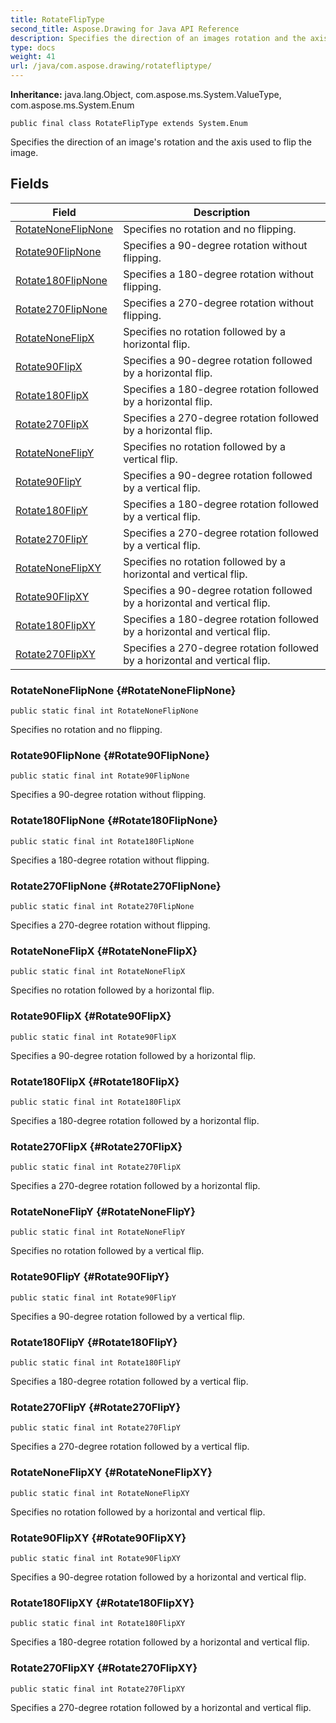 ```yaml
---
title: RotateFlipType
second_title: Aspose.Drawing for Java API Reference
description: Specifies the direction of an images rotation and the axis used to flip the image.
type: docs
weight: 41
url: /java/com.aspose.drawing/rotatefliptype/
---
```

**Inheritance:**
java.lang.Object, com.aspose.ms.System.ValueType, com.aspose.ms.System.Enum
```
public final class RotateFlipType extends System.Enum
```

Specifies the direction of an image's rotation and the axis used to flip the image.
## Fields

| Field | Description |
| --- | --- |
| [RotateNoneFlipNone](#RotateNoneFlipNone) | Specifies no rotation and no flipping. |
| [Rotate90FlipNone](#Rotate90FlipNone) | Specifies a 90-degree rotation without flipping. |
| [Rotate180FlipNone](#Rotate180FlipNone) | Specifies a 180-degree rotation without flipping. |
| [Rotate270FlipNone](#Rotate270FlipNone) | Specifies a 270-degree rotation without flipping. |
| [RotateNoneFlipX](#RotateNoneFlipX) | Specifies no rotation followed by a horizontal flip. |
| [Rotate90FlipX](#Rotate90FlipX) | Specifies a 90-degree rotation followed by a horizontal flip. |
| [Rotate180FlipX](#Rotate180FlipX) | Specifies a 180-degree rotation followed by a horizontal flip. |
| [Rotate270FlipX](#Rotate270FlipX) | Specifies a 270-degree rotation followed by a horizontal flip. |
| [RotateNoneFlipY](#RotateNoneFlipY) | Specifies no rotation followed by a vertical flip. |
| [Rotate90FlipY](#Rotate90FlipY) | Specifies a 90-degree rotation followed by a vertical flip. |
| [Rotate180FlipY](#Rotate180FlipY) | Specifies a 180-degree rotation followed by a vertical flip. |
| [Rotate270FlipY](#Rotate270FlipY) | Specifies a 270-degree rotation followed by a vertical flip. |
| [RotateNoneFlipXY](#RotateNoneFlipXY) | Specifies no rotation followed by a horizontal and vertical flip. |
| [Rotate90FlipXY](#Rotate90FlipXY) | Specifies a 90-degree rotation followed by a horizontal and vertical flip. |
| [Rotate180FlipXY](#Rotate180FlipXY) | Specifies a 180-degree rotation followed by a horizontal and vertical flip. |
| [Rotate270FlipXY](#Rotate270FlipXY) | Specifies a 270-degree rotation followed by a horizontal and vertical flip. |
### RotateNoneFlipNone {#RotateNoneFlipNone}
```
public static final int RotateNoneFlipNone
```


Specifies no rotation and no flipping.

### Rotate90FlipNone {#Rotate90FlipNone}
```
public static final int Rotate90FlipNone
```


Specifies a 90-degree rotation without flipping.

### Rotate180FlipNone {#Rotate180FlipNone}
```
public static final int Rotate180FlipNone
```


Specifies a 180-degree rotation without flipping.

### Rotate270FlipNone {#Rotate270FlipNone}
```
public static final int Rotate270FlipNone
```


Specifies a 270-degree rotation without flipping.

### RotateNoneFlipX {#RotateNoneFlipX}
```
public static final int RotateNoneFlipX
```


Specifies no rotation followed by a horizontal flip.

### Rotate90FlipX {#Rotate90FlipX}
```
public static final int Rotate90FlipX
```


Specifies a 90-degree rotation followed by a horizontal flip.

### Rotate180FlipX {#Rotate180FlipX}
```
public static final int Rotate180FlipX
```


Specifies a 180-degree rotation followed by a horizontal flip.

### Rotate270FlipX {#Rotate270FlipX}
```
public static final int Rotate270FlipX
```


Specifies a 270-degree rotation followed by a horizontal flip.

### RotateNoneFlipY {#RotateNoneFlipY}
```
public static final int RotateNoneFlipY
```


Specifies no rotation followed by a vertical flip.

### Rotate90FlipY {#Rotate90FlipY}
```
public static final int Rotate90FlipY
```


Specifies a 90-degree rotation followed by a vertical flip.

### Rotate180FlipY {#Rotate180FlipY}
```
public static final int Rotate180FlipY
```


Specifies a 180-degree rotation followed by a vertical flip.

### Rotate270FlipY {#Rotate270FlipY}
```
public static final int Rotate270FlipY
```


Specifies a 270-degree rotation followed by a vertical flip.

### RotateNoneFlipXY {#RotateNoneFlipXY}
```
public static final int RotateNoneFlipXY
```


Specifies no rotation followed by a horizontal and vertical flip.

### Rotate90FlipXY {#Rotate90FlipXY}
```
public static final int Rotate90FlipXY
```


Specifies a 90-degree rotation followed by a horizontal and vertical flip.

### Rotate180FlipXY {#Rotate180FlipXY}
```
public static final int Rotate180FlipXY
```


Specifies a 180-degree rotation followed by a horizontal and vertical flip.

### Rotate270FlipXY {#Rotate270FlipXY}
```
public static final int Rotate270FlipXY
```


Specifies a 270-degree rotation followed by a horizontal and vertical flip.

